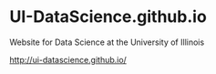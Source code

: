 # UI-DataScience.github.io

Website for Data Science at the University of Illinois

http://ui-datascience.github.io/

